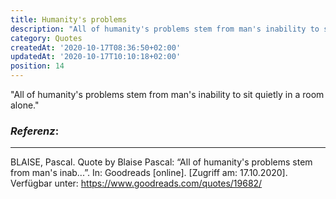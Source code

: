 ```yaml
---
title: Humanity's problems
description: "All of humanity's problems stem from man's inability to sit quietly in a room alone."
category: Quotes
createdAt: '2020-10-17T08:36:50+02:00'
updatedAt: '2020-10-17T10:10:18+02:00'
position: 14
---
```


"All of humanity's problems stem from man's inability to sit quietly in a room alone."

### *Referenz*:

---

BLAISE, Pascal. Quote by Blaise Pascal: “All of humanity's problems stem from man's inab...”. In: Goodreads [online]. [Zugriff am: 17.10.2020]. Verfügbar unter: https://www.goodreads.com/quotes/19682/ <i class="zmdi zmdi-open-in-new"></i>
